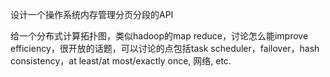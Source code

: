 

设计一个操作系统内存管理分页分段的API


给一个分布式计算拓扑图，类似hadoop的map reduce，讨论怎么能improve efficiency，很开放的话题，可以讨论的点包括task scheduler，failover，hash consistency，at lea‍‍‌‍‍‍‌‍‍‍‍‌‍‍‌‌‌‌‌‌st/at most/exactly once, 网络, etc. 
